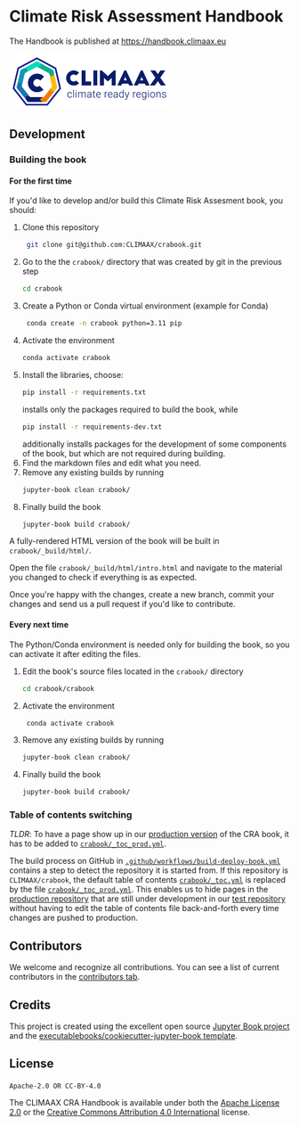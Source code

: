 # Climate Risk Assessment Handbook

The Handbook is published at https://handbook.climaax.eu

<img src="https://raw.githubusercontent.com/CLIMAAX/crabook/main/crabook/logo.png" height="100" />


## Development

### Building the book

#### For the first time

If you'd like to develop and/or build this Climate Risk Assesment book, you should:

1. Clone this repository
   ```bash
    git clone git@github.com:CLIMAAX/crabook.git
    ```
2. Go to the the `crabook/` directory that was created by git in the previous step
   ```bash
   cd crabook
   ```
3. Create a Python or Conda virtual environment (example for Conda)
   ```bash
    conda create -n crabook python=3.11 pip
    ```
4. Activate the environment
    ```bash
    conda activate crabook
    ```
5. Install the libraries, choose:
   ```bash
   pip install -r requirements.txt
   ```
   installs only the packages required to build the book, while
   ```bash
   pip install -r requirements-dev.txt
   ```
   additionally installs packages for the development of some components of the book, but which are not required during building.
6. Find the markdown files and edit what you need.
7. Remove any existing builds by running
    ```bash
   jupyter-book clean crabook/
    ```
8. Finally build the book
    ```bash
    jupyter-book build crabook/
    ```

A fully-rendered HTML version of the book will be built in `crabook/_build/html/`.

Open the file `crabook/_build/html/intro.html` and navigate to the material you changed to check if everything is as expected.

Once you're happy with the changes, create a new branch, commit your changes and send us a pull request if you'd like to contribute.


#### Every next time

The Python/Conda environment is needed only for building the book, so you can activate it after editing the files.

1. Edit the book's source files located in the `crabook/` directory
   ```bash
   cd crabook/crabook
   ```
2. Activate the environment
   ```bash
    conda activate crabook
    ```
3. Remove any existing builds by running
    ```bash
   jupyter-book clean crabook/
    ```
4. Finally build the book
    ```bash
   jupyter-book build crabook/
    ```

### Table of contents switching

*TLDR*: To have a page show up in our [production version](https://handbook.climaax.eu/) of the CRA book, it has to be added to [`crabook/_toc_prod.yml`](crabook/_toc_prod.yml).

The build process on GitHub in [`.github/workflows/build-deploy-book.yml`](.github/workflows/build-deploy-book.yml) contains a step to detect the repository it is started from. If this repository is `CLIMAAX/crabook`, the default table of contents [`crabook/_toc.yml`](crabook/_toc.yml) is replaced by the file [`crabook/_toc_prod.yml`](crabook/_toc.yml). This enables us to hide pages in the [production repository](https://github.com/CLIMAAX/crabook) that are still under development in our [test repository](https://github.com/CLIMAAX/crabook-test) without having to edit the table of contents file back-and-forth every time changes are pushed to production.


## Contributors

We welcome and recognize all contributions. You can see a list of current contributors in the [contributors tab](https://github.com/CLIMAAX/crabook/graphs/contributors).


## Credits

This project is created using the excellent open source [Jupyter Book project](https://jupyterbook.org/) and the [executablebooks/cookiecutter-jupyter-book template](https://github.com/executablebooks/cookiecutter-jupyter-book).


## License

`Apache-2.0 OR CC-BY-4.0`

The CLIMAAX CRA Handbook is available under both the [Apache License 2.0](LICENSE-Apache-2.0) or the [Creative Commons Attribution 4.0 International](LICENSE-CC-BY-4.0) license.
